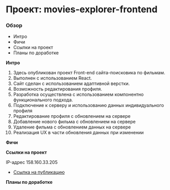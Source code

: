 # Проект: movies-explorer-frontend

### Обзор
* Интро
* Фичи
* Ссылки на проект
* Планы по доработке

**Интро**

1. Здесь опубликован проект Front-end сайта-поисковика по фильмам.
2. Выполнен с использованием React.
3. Сайт сделан с использованием адаптивной верстки.
4. Возможность редактирования профиля.
5. Разработка осуществлена с использованием компонентно функционального подхода.
6. Подключение к серверу и использованию данных индивидуального профиля
7. Редактирование профиля с обновлением на сервере
8. Добавление нового фильма с обновлением на сервере
9. Удаление фильма с обновлением данных на сервере
10. Реализация UX в части обновления данных при изменении

**Фичи**



**Ссылки на проект**

IP-адрес 158.160.33.205

* [Ссылка на публикацию](https://web.portfolio.diploma.nomoredomainsicu.ru)

**Планы по доработке**



